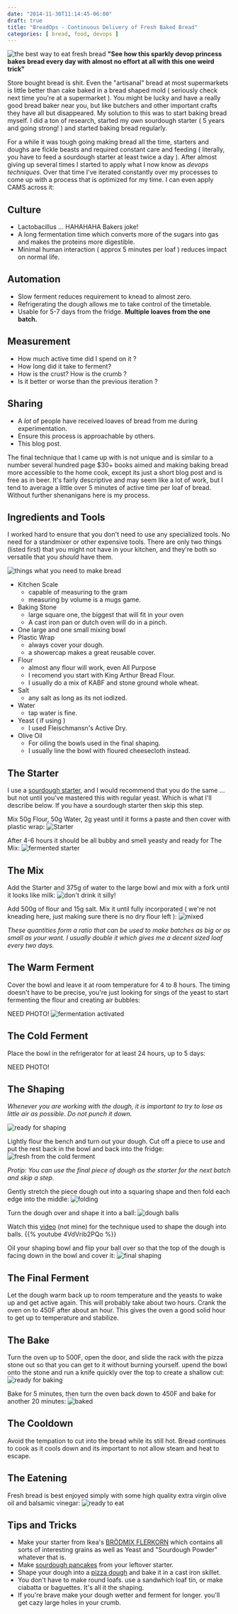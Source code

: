 ```yaml
---
date: "2014-11-30T11:14:45-06:00"
draft: true
title: "BreadOps - Continuous Delivery of Fresh Baked Bread"
categories: [ bread, food, devops ]
---
```


![the best way to eat fresh bread](https://lh6.googleusercontent.com/-_AuYSwAc_8A/VHtTnddC1CI/AAAAAAAAOZc/9cgRejB_s4g/w1122-h631-no/20141129_181010.jpg) __"See how this sparkly devop princess bakes bread every day with almost no effort at all with this one weird trick"__

Store bought bread is shit.  Even the  "artisanal" bread at most supermarkets is little better than cake baked in a bread shaped mold ( seriously check next time you're at a supermarket ).  You might be lucky and have a really good bread baker near you,  but like butchers and other important crafts they have all but disappeared.  My solution to this was to start baking bread myself.  I did a ton of research, started my own sourdough starter ( 5 years and going strong! ) and started baking bread regularly.

<!--more -->

For a while it was tough going making bread all the time,  starters and doughs are fickle beasts and required constant care and feeding ( literally, you have to feed a sourdough starter at least twice a day ).   After almost giving up several times I started to apply what I now know as _devops techniques_. Over that time I've iterated constantly over my processes to come up with a process that is optimized for my time.  I can even apply CAMS across it:

## Culture
* Lactobacillus ... HAHAHAHA Bakers joke!
* A long fermentation time which converts more of the sugars into gas and makes the proteins more digestible.
* Minimal human interaction ( approx 5 minutes per loaf ) reduces impact on normal life.

## Automation
* Slow ferment reduces requirement to knead to almost zero.
* Refrigerating the dough allows me to take control of the timetable.
* Usable for 5-7 days from the fridge.  __Multiple loaves from the one batch.__

## Measurement
* How much active time did I spend on it ?  
* How long did it take to ferment?
* How is the crust?  How is the crumb ?
* Is it better or worse than the previous iteration ?

## Sharing
* A _lot_ of people have received loaves of bread from me during experimentation.
* Ensure this process is approachable by others.
* This blog post.

The final technique that I came up with is not unique and is similar to a number several hundred page $30+ books aimed and making baking bread more accessible to the home cook, except its just a short blog post and is free as in beer.  It's fairly descriptive and may seem like a lot of work, but I tend to average a little over 5 minutes of active time per loaf of bread.   Without further shenanigans here is my process.

## Ingredients and Tools

I worked hard to ensure that you don't need to use any specialized tools.   No need for a standmixer or other expensive tools.  There are only two things (listed first) that you might not have in your kitchen, and they're both so versatile that you _should_ have them.

![things what you need to make bread](https://lh4.googleusercontent.com/v_kKOKFKupOdtI2_44MImjl5L8GYzq7QYMs1BxRyGgc=w1229-h692-no)

* Kitchen Scale
    - capable of measuring to the gram
    - measuring by volume is a mugs game.
* Baking Stone
    - large square one, the biggest that will fit in your oven
    - A cast iron pan or dutch oven will do in a pinch.
* One large and one small mixing bowl
* Plastic Wrap
    - always cover your dough.
    - a showercap makes a great reusable cover.
* Flour
    - almost any flour will work, even All Purpose
    - I recomend you start with King Arthur Bread Flour. 
    - I usually do a mix of KABF and stone ground whole wheat.
* Salt
    - any salt as long as its not iodized.
* Water
    - tap water is fine.
* Yeast ( if using )
    -  I used Fleischmansn's Active Dry.
* Olive Oil
    - For oiling the bowls used in the final shaping.
    - I usually line the bowl with floured cheesecloth instead.

## The Starter

I use a [sourdough starter](http://www.sourdoughhome.com/index.php?content=startermyway2), and I would recommend that you do the same ... but not until you've mastered this with regular yeast.  Which is what I'll describe below.  If you have a sourdough starter then skip this step.

Mix 50g Flour, 50g Water, 2g yeast until it forms a paste and then cover with plastic wrap:
![Starter](https://lh3.googleusercontent.com/-IKFdhJcTr7c/VHtUZeGewaI/AAAAAAAAObE/NQpFh4jQiCs/w1228-h691-no/20141124_123134.jpg)

After 4-6 hours it should be all bubby and smell yeasty and ready for The Mix:
![fermented starter](https://lh6.googleusercontent.com/-SMJSvqAzQhQ/VHtUX-Gj7qI/AAAAAAAAOa8/9Aig_NSR2rc/w1228-h691-no/20141124_140654.jpg)

## The Mix

Add the Starter and 375g of water to the large bowl and mix with a fork until it looks like milk:
![don't drink it silly!](https://lh4.googleusercontent.com/-0Se5tsoJoH4/VHtUWeoTVdI/AAAAAAAAOa0/57hyMA0sBPk/w1228-h691-no/20141124_140942.jpg)

Add 500g of flour and 15g salt.  Mix it until fully incorporated ( we're not kneading here, just making sure there is no dry flour left ):
![mixed](https://lh6.googleusercontent.com/-jJo3GtezCdM/VHtUVO9mCHI/AAAAAAAAOas/7Mlz3AyR2oQ/w1228-h691-no/20141124_141131.jpg)

_These quantities form a ratio that can be used to make batches as big or as small as your want.  I usually double it which gives me a decent sized loaf every two days._

## The Warm Ferment

Cover the bowl and leave it at room temperature for 4 to 8 hours.  The timing doesn't have to be precise,  you're just looking for sings of the yeast to start fermenting the flour and creating air bubbles:

NEED PHOTO!
![fermentation activated]()

## The Cold Ferment

Place the bowl in the refrigerator for at least 24 hours, up to 5 days:

NEED PHOTO!

## The Shaping

_Whenever you are working with the dough, it is important to try to lose as little air as possible.  Do not punch it down._

![ready for shaping](https://lh6.googleusercontent.com/-bXb_SAwYxSY/VHtUTmXk2SI/AAAAAAAAOak/ME5g9N5mkpM/w1228-h691-no/20141129_143244.jpg)

Lightly flour the bench and turn out your dough.   Cut off a piece to use and put the rest back in the bowl and back into the fridge:
![fresh from the cold ferment](https://lh6.googleusercontent.com/-B3N3OIQFnsA/VHtUSAIq2OI/AAAAAAAAOac/GsZeRXf4yjk/w1228-h691-no/20141129_143342.jpg)

_Protip: You can use the final piece of dough as the starter for the next batch and skip a step._

Gently stretch the piece dough out into a squaring shape and then fold each edge into the middle:
![folding](https://lh3.googleusercontent.com/-jU4S-UI5kvw/VHtUQoyLJYI/AAAAAAAAOaU/VyQFf1qb06Y/w1228-h691-no/20141129_143427.jpg)

Turn the dough over and shape it into a ball:
![dough balls](https://lh3.googleusercontent.com/-wHWpKg-1IVM/VHtUPA1T5QI/AAAAAAAAOaM/ANaEWZyDuJ0/w1228-h691-no/20141129_143521.jpg)

Watch this [video](https://www.youtube.com/watch?feature=player_detailpage&v=4VdVrib2PQo#t=20) (not mine) for the technique used to shape the dough into balls.
{{% youtube 4VdVrib2PQo %}}

Oil your shaping bowl and flip your ball over so that the top of the dough is facing down in the bowl and cover it:
![final shaping](https://lh5.googleusercontent.com/-xbzq6cwYJis/VHtUNHuDbiI/AAAAAAAAOaE/8EdixPbGN1k/w1228-h691-no/20141129_144021.jpg)

## The Final Ferment

Let the dough warm back up to room temperature and the yeasts to wake up and get active again.   This will probably take about two hours.  Crank the oven on to 450F after about an hour.  This gives the oven a good solid hour to get up to temperature and stabilize.

## The Bake

Turn the oven up to 500F, open the door, and slide the rack with the pizza stone out so that you can get to it without burning yourself.   upend the bowl onto the stone and run a knife quickly over the top to create a shallow cut:
![ready for baking](https://lh3.googleusercontent.com/-Pzk8zAWIWt0/VHtULim3WvI/AAAAAAAAOZ8/NTrxiDnOXmk/w1228-h691-no/20141129_155656.jpg)

Bake for 5 minutes, then turn the oven back down to 450F and bake for another 20 minutes:
![baked](https://lh4.googleusercontent.com/-hX_Gpo4YIOE/VHtTrWwzT8I/AAAAAAAAOZ0/EY1snf5ymew/w1228-h691-no/20141129_180734.jpg)

## The Cooldown

Avoid the tempation to cut into the bread while its still hot.  Bread continues to cook as it cools down and its important to not allow steam and heat to escape.

## The Eatening

Fresh bread is best enjoyed simply with some high quality extra virgin olive oil and balsamic vinegar:
![ready to eat](https://lh3.googleusercontent.com/-_AuYSwAc_8A/VHtTnddC1CI/AAAAAAAAOZc/9cgRejB_s4g/w1228-h691-no/20141129_181010.jpg)

## Tips and Tricks

* Make your starter from Ikea's [BRÖDMIX FLERKORN](http://www.ikea.com/us/en/catalog/products/00229031/) which contains all sorts of interesting grains as well as Yeast and "Sourdough Powder" whatever that is.
* Make [sourdough pancakes](http://food.paulcz.net/2010/05/sourdough-pancakes.html) from your leftover starter.
* Shape your dough into a [pizza dough](http://food.paulcz.net/2013/02/austin-style-pizza.html) and bake it in a cast iron skillet.
* You don't have to make round loafs. use a sandwhich loaf tin, or make ciabatta or baguettes.  It's all it the shaping.
* If you're brave make your dough wetter and ferment for longer.   you'll get cazy large holes in your crumb.

